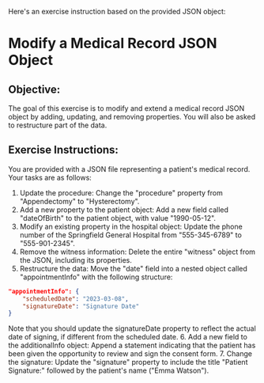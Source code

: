 Here's an exercise instruction based on the provided JSON object:

# Modify a Medical Record JSON Object

## Objective:
The goal of this exercise is to modify and extend a medical record JSON object by adding, updating, and removing properties. You will also be asked to restructure part of the data.

## Exercise Instructions:

You are provided with a JSON file representing a patient's medical record.
Your tasks are as follows:

1. Update the procedure: Change the "procedure" property from "Appendectomy" to "Hysterectomy".
2. Add a new property to the patient object: Add a new field called "dateOfBirth" to the patient object, with value "1990-05-12".
3. Modify an existing property in the hospital object: Update the phone number of the Springfield General Hospital from "555-345-6789" to "555-901-2345".
4. Remove the witness information: Delete the entire "witness" object from the JSON, including its properties.
5. Restructure the data: Move the "date" field into a nested object called "appointmentInfo" with the following structure:
```json
"appointmentInfo": {
    "scheduledDate": "2023-03-08",
    "signatureDate": "Signature Date"
}
```
Note that you should update the signatureDate property to reflect the actual date of signing, if different from the scheduled date.
6. Add a new field to the additionalInfo object: Append a statement indicating that the patient has been given the opportunity to review and sign the consent form.
7. Change the signature: Update the "signature" property to include the title "Patient Signature:" followed by the patient's name ("Emma Watson").